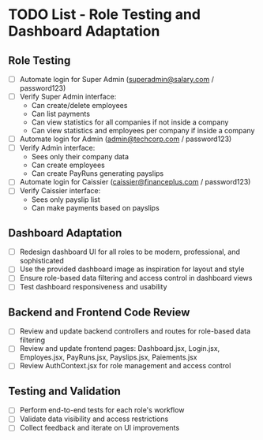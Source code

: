 # TODO List - Role Testing and Dashboard Adaptation

## Role Testing
- [ ] Automate login for Super Admin (superadmin@salary.com / password123)
- [ ] Verify Super Admin interface:
  - Can create/delete employees
  - Can list payments
  - Can view statistics for all companies if not inside a company
  - Can view statistics and employees per company if inside a company
- [ ] Automate login for Admin (admin@techcorp.com / password123)
- [ ] Verify Admin interface:
  - Sees only their company data
  - Can create employees
  - Can create PayRuns generating payslips
- [ ] Automate login for Caissier (caissier@financeplus.com / password123)
- [ ] Verify Caissier interface:
  - Sees only payslip list
  - Can make payments based on payslips

## Dashboard Adaptation
- [ ] Redesign dashboard UI for all roles to be modern, professional, and sophisticated
- [ ] Use the provided dashboard image as inspiration for layout and style
- [ ] Ensure role-based data filtering and access control in dashboard views
- [ ] Test dashboard responsiveness and usability

## Backend and Frontend Code Review
- [ ] Review and update backend controllers and routes for role-based data filtering
- [ ] Review and update frontend pages: Dashboard.jsx, Login.jsx, Employes.jsx, PayRuns.jsx, Payslips.jsx, Paiements.jsx
- [ ] Review AuthContext.jsx for role management and access control

## Testing and Validation
- [ ] Perform end-to-end tests for each role's workflow
- [ ] Validate data visibility and access restrictions
- [ ] Collect feedback and iterate on UI improvements
